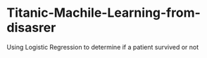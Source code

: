 # Titanic-Machile-Learning-from-disasrer
Using Logistic Regression to determine if a patient survived or not
